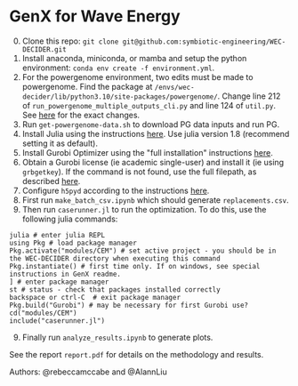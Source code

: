 # GenX for Wave Energy

0. Clone this repo: `git clone git@github.com:symbiotic-engineering/WEC-DECIDER.git`
1. Install anaconda, miniconda, or mamba and setup the python environment: `conda env create -f environment.yml`.
2. For the powergenome environment, two edits must be made to powergenome. Find the package at `/envs/wec-decider/lib/python3.10/site-packages/powergenome/`. Change line 212 of `run_powergenome_multiple_outputs_cli.py` and line 124 of `util.py`. See [here](https://github.com/PowerGenome/PowerGenome/pulls?q=is%3Apr+author%3Arebeccamccabe) for the exact changes.
3. Run `get-powergenome-data.sh` to download PG data inputs and run PG.
4. Install Julia using the instructions [here](https://julialang.org/downloads/). Use julia version 1.8 (recommend setting it as default).
5. Install Gurobi Optimizer using the "full installation" instructions [here](https://support.gurobi.com/hc/en-us/articles/4534161999889-How-do-I-install-Gurobi-Optimizer).
6. Obtain a Gurobi license (ie academic single-user) and install it (ie using `grbgetkey`). If the command is not found, use the full filepath, as described [here](https://support.gurobi.com/hc/en-us/articles/360040113232-How-do-I-resolve-the-error-grbgetkey-command-not-found-or-grbgetkey-is-not-recognized).
7. Configure `h5pyd` according to the instructions [here](https://mhkit-software.github.io/MHKiT/WPTO_hindcast_example.html).
8. First run `make_batch_csv.ipynb` which should generate `replacements.csv`.
9. Then run `caserunner.jl` to run the optimization. To do this, use the following julia commands: 
```
julia # enter julia REPL
using Pkg # load package manager
Pkg.activate("modules/CEM") # set active project - you should be in the WEC-DECIDER directory when executing this command
Pkg.instantiate() # first time only. If on windows, see special instructions in GenX readme.
] # enter package manager
st # status - check that packages installed correctly
backspace or ctrl-C  # exit package manager
Pkg.build("Gurobi") # may be necessary for first Gurobi use?
cd("modules/CEM")
include("caserunner.jl")
```
9. Finally run `analyze_results.ipynb` to generate plots.

See the report `report.pdf` for details on the methodology and results.

Authors: @rebeccamccabe and @AlannLiu
